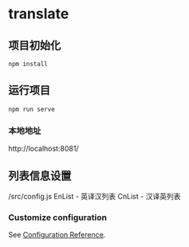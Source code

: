 <!--
 * @Date: 2020-05-07 21:19:27
 * @LastEditors: lifangdi
 * @LastEditTime: 2020-05-07 22:57:28
 -->
# translate

## 项目初始化
```
npm install
```

## 运行项目
```
npm run serve
```

### 本地地址
http://localhost:8081/

## 列表信息设置
/src/config.js
EnList - 英译汉列表
CnList - 汉译英列表

### Customize configuration
See [Configuration Reference](https://cli.vuejs.org/config/).
